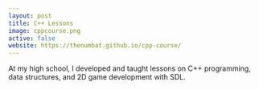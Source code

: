 ```yaml
---
layout: post
title: C++ Lessons
image: cppcourse.png
active: false
website: https://thenumbat.github.io/cpp-course/
---
```


At my high school, I developed and taught lessons on C++ programming, data structures, and 2D game development with SDL. 

<!--end_excerpt-->
